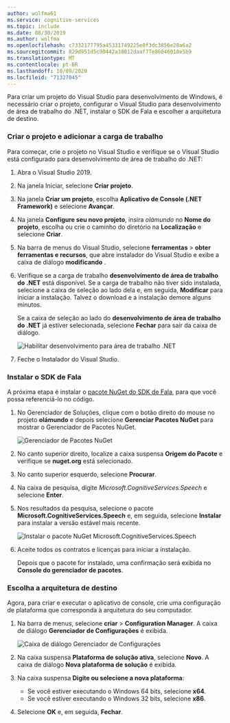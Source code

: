 ```yaml
---
author: wolfma61
ms.service: cognitive-services
ms.topic: include
ms.date: 08/30/2019
ms.author: wolfma
ms.openlocfilehash: c7332177795a45331749225e0f3dc3856e28a6a2
ms.sourcegitcommit: 829d951d5c90442a38012daaf77e86046018e5b9
ms.translationtype: MT
ms.contentlocale: pt-BR
ms.lasthandoff: 10/09/2020
ms.locfileid: "71327045"
---
```

Para criar um projeto do Visual Studio para desenvolvimento de Windows, é necessário criar o projeto, configurar o Visual Studio para desenvolvimento de área de trabalho do .NET, instalar o SDK de Fala e escolher a arquitetura de destino.

### <a name="create-the-project-and-add-the-workload"></a>Criar o projeto e adicionar a carga de trabalho

Para começar, crie o projeto no Visual Studio e verifique se o Visual Studio está configurado para desenvolvimento de área de trabalho do .NET:

1. Abra o Visual Studio 2019.

1. Na janela Iniciar, selecione **Criar projeto**. 

1. Na janela **Criar um projeto**, escolha **Aplicativo de Console (.NET Framework)** e selecione **Avançar**.

1. Na janela **Configure seu novo projeto**, insira *olámundo* no **Nome do projeto**, escolha ou crie o caminho do diretório na **Localização** e selecione **Criar**.

1. Na barra de menus do Visual Studio, selecione **ferramentas**  >  **obter ferramentas e recursos**, que abre instalador do Visual Studio e exibe a caixa de diálogo **modificando** .

1. Verifique se a carga de trabalho **desenvolvimento de área de trabalho do .NET** está disponível. Se a carga de trabalho não tiver sido instalada, selecione a caixa de seleção ao lado dela e, em seguida, **Modificar** para iniciar a instalação. Talvez o download e a instalação demore alguns minutos.

   Se a caixa de seleção ao lado do **desenvolvimento de área de trabalho do .NET** já estiver selecionada, selecione **Fechar** para sair da caixa de diálogo.

   ![Habilitar desenvolvimento para área de trabalho .NET](../articles/cognitive-services/speech-service/media/sdk/vs-enable-net-desktop-workload.png)

1. Feche o Instalador do Visual Studio.

### <a name="install-the-speech-sdk"></a>Instalar o SDK de Fala

A próxima etapa é instalar o [pacote NuGet do SDK de Fala](https://aka.ms/csspeech/nuget), para que você possa referenciá-lo no código.

1. No Gerenciador de Soluções, clique com o botão direito do mouse no projeto **olámundo** e depois selecione **Gerenciar Pacotes NuGet** para mostrar o Gerenciador de Pacotes NuGet.

   ![Gerenciador de Pacotes NuGet](../articles/cognitive-services/speech-service/media/sdk/vs-nuget-package-manager.png)

1. No canto superior direito, localize a caixa suspensa **Origem do Pacote** e verifique se **nuget.org** está selecionado.

1. No canto superior esquerdo, selecione **Procurar**.

1. Na caixa de pesquisa, digite *Microsoft.CognitiveServices.Speech* e selecione **Enter**.

1. Nos resultados da pesquisa, selecione o pacote **Microsoft.CognitiveServices.Speech** e, em seguida, selecione **Instalar** para instalar a versão estável mais recente.

   ![Instalar o pacote NuGet Microsoft.CognitiveServices.Speech](../articles/cognitive-services/speech-service/media/sdk/qs-csharp-dotnet-windows-03-nuget-install-1.0.0.png)

1. Aceite todos os contratos e licenças para iniciar a instalação.

   Depois que o pacote for instalado, uma confirmação será exibida no **Console do gerenciador de pacotes**.

### <a name="choose-the-target-architecture"></a>Escolha a arquitetura de destino

Agora, para criar e executar o aplicativo de console, crie uma configuração de plataforma que corresponda à arquitetura do seu computador.

1. Na barra de menus, selecione **criar**  >  **Configuration Manager**. A caixa de diálogo **Gerenciador de Configurações** é exibida.

   ![Caixa de diálogo Gerenciador de Configurações](../articles/cognitive-services/speech-service/media/sdk/vs-configuration-manager-dialog-box.png)

1. Na caixa suspensa **Plataforma de solução ativa**, selecione **Novo**. A caixa de diálogo **Nova plataforma de solução** é exibida.

1. Na caixa suspensa **Digite ou selecione a nova plataforma**:
   - Se você estiver executando o Windows 64 bits, selecione **x64**.
   - Se você estiver executando o Windows 32 bits, selecione **x86**.

1. Selecione **OK** e, em seguida, **Fechar**.
